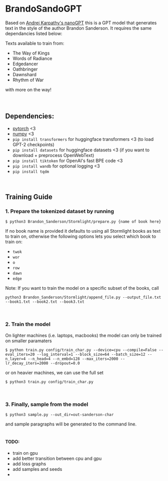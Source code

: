 # BrandoSandoGPT

Based on [Andrej Karpathy's nanoGPT](https://github.com/karpathy/nanoGPT) this is a GPT model that generates text in the style of the author Brandon Sanderson. It requires the same dependancies listed below:

Texts available to train from:
- The Way of Kings
- Words of Radiance
- Edgedancer
- Oathbringer
- Dawnshard
- Rhythm of War
 
with more on the way!
<br />  
<br />
## Dependencies:

- [pytorch](https://pytorch.org) <3
- [numpy](https://numpy.org/install/) <3
- `pip install transformers` for huggingface transformers <3 (to load GPT-2 checkpoints)
- `pip install datasets` for huggingface datasets <3 (if you want to download + preprocess OpenWebText)
- `pip install tiktoken` for OpenAI's fast BPE code <3
- `pip install wandb` for optional logging <3
- `pip install tqdm`
<br />

## Training Guide

### 1. Prepare the tokenized dataset by running
```
$ python3 Brandon_Sanderson/Stormlight/prepare.py {name of book here}
```
If no book name is provided it defaults to using all Stormlight books as text to train on, otherwise the following options lets you select which book to train on:
- `twok`
- `wor`
- `o`
- `row`
- `dawn`
- `edge`

Note: If you want to train the model on a specific subset of the books, call 
```
python3 Brandon_Sanderson/Stormlight/append_file.py --output_file.txt --book1.txt --book2.txt --book3.txt
```

<br />  

### 2. Train the model 

On lighter machines (i.e. laptops, macbooks) the model can only be trained on smaller paramaters
```
$ python train.py config/train_char.py --device=cpu --compile=False --eval_iters=20 --log_interval=1 --block_size=64 --batch_size=12 --n_layer=4 --n_head=4 --n_embd=128 --max_iters=2000 --lr_decay_iters=2000 --dropout=0.0
```
or on heavier machines, we can use the full set
```
$ python3 train.py config/train_char.py
```

<br />  

### 3. Finally, sample from the model
```
$ python3 sample.py --out_dir=out-sanderson-char
```
and sample paragraphs will be generated to the command line.
  
#

#### TODO:
- train on gpu
- add better transition between cpu and gpu
- add loss graphs
- add samples and seeds
-
